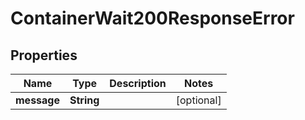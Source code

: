 

# ContainerWait200ResponseError


## Properties

| Name | Type | Description | Notes |
|------------ | ------------- | ------------- | -------------|
|**message** | **String** |  |  [optional] |



